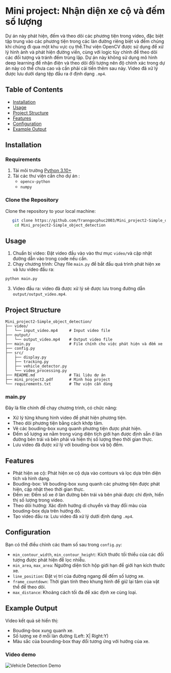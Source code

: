 # Mini project: Nhận diện xe cộ và đếm số lượng

Dự án này phát hiện, đếm và theo dõi các phương tiện trong video, đặc biệt tập trung vào các phương tiện trong các làn đường riêng biệt và đếm chúng khi chúng đi qua một khu vực cụ thể.Thư viện OpenCV được sử dụng để xử lý hình ảnh và phát hiện đường viền, cùng với logic tùy chỉnh để theo dõi các đối tượng và tránh đếm trùng lặp. Dự án này không sử dụng mô hình deep learning để nhận điện và theo dõi đối tượng nên độ chính xác trong dự án này có thể chưa cao và cần phải cải tiến thêm sau này. Video đã xử lý được lưu dưới dạng tệp đầu ra ở định dạng `.mp4`.

## Table of Contents

- [Installation](#installation)
- [Usage](#usage)
- [Project Structure](#project-structure)
- [Features](#features)
- [Configuration](#configuration)
- [Example Output](#example-output)

## Installation
### Requirements

1. Tải môi trường  [Python 3.10+](https://www.python.org/downloads/)
2. Tải các thư viện cần cho dự án :
    - `opencv-python`
   - `numpy`
### Clone the Repository
Clone the repository to your local machine:
```bash
   git clone https://github.com/Tranngocphuc2003/Mini_project2-Simple_object_detection.git
    cd Mini_project2-Simple_object_detection
```
## Usage
1. Chuẩn bị video: Đặt video đầu vào vào thư mục `video/`và cập nhật đường dẫn vào trong code nếu cần.
2. Chạy chương trình: Chạy file `main.py` để bắt đầu quá trình phát hiện xe và lưu video đầu ra:
```bash
python main.py
```
3. Video đầu ra: video đã được xử lý sẽ được lưu trong đường dẫn `output/output_video.mp4`.

## Project Structure
```
Mini_project2-Simple_object_detection/
├── video/
│   └── input_video.mp4     # Input video file
├── output/
│   └── output_video.mp4    # Output video file
├── main.py                 # File chính cho việc phát hiện và đếm xe
├── config.py                        
├── src/
│   ├── display.py
│   ├── tracking.py
│   ├── vehicle_detector.py
│   └── video_processing.py
├── README.md               # Tài liệu dự án
├── mini_project2.pdf       # Minh hoạ project
└── requirements.txt        # Thư viện cần dùng
```
### main.py
Đây là file chính để chạy chương trình, có chức năng:
- Xử lý từng khung hình video để phát hiện phương tiện.
- Theo dõi phương tiện bằng cách khớp tâm.
- Vẽ các bouding-box xung quanh phương tiện được phát hiện.
- Đếm số lượng xe nằm trong vùng diện tích giới hạn được định sẵn ở làn đường bên trái và bên phải và hiện thị số lượng theo thời gian thực.
- Lưu video đã được xử lý với bouding-box và bộ đếm.

## Features
- Phát hiện xe cộ: Phát hiện xe cộ dựa vào contours và lọc dựa trên diện tích và hình dạng.
- Bouding-box: Vẽ bouding-box xung quanh các phương tiện được phát hiện, cập nhật theo thời gian thực.
- Đếm xe: Đếm số xe ở làn đường bên trái và bên phải được chỉ định, hiển thị số lượng trong video.
- Theo dõi hướng: Xác định hướng di chuyển và thay đổi màu của bouding-box dựa trên hướng đó.
- Tạo video đầu ra: Lưu video đã xử lý dưới định dạng `.mp4`.

## Configuration
Bạn có thể điều chỉnh các tham số sau trong `config.py`:
- `min_contour_width`, `min_contour_height`: Kích thước tối thiểu của các đối tượng được phát hiện để lọc nhiễu.
- `min_area`, `max_area`: Ngưỡng diện tích hộp giới hạn để giới hạn kích thước xe.
- `line_position`: Đặt vị trí của đường ngang để đếm số lượng xe.
- `frame_countdown`: Thời gian tính theo khung hình để giữ lại tâm của vật thể để theo dõi.
- `max_distance`: Khoảng cách tối đa để xác định xe cùng loại.

## Example Output
Video kết quả sẽ hiển thị: 
- Bouding-box xung quanh xe.
- Số lượng xe ở mỗi làn đường (Left: X| Right:Y)
- Màu sắc của bounding-box thay đổi tương ứng với hướng của xe.

### Video demo
![Vehicle Detection Demo](output/output_video.gif)
